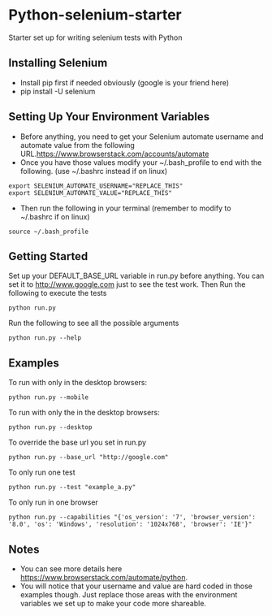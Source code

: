 Python-selenium-starter
=========
Starter set up for writing selenium tests with Python

Installing Selenium
----------
- Install pip first if needed obviously (google is your friend here)
- pip install -U selenium

Setting Up Your Environment Variables
----------
- Before anything, you need to get your Selenium automate username and automate value from the following URL.https://www.browserstack.com/accounts/automate
- Once you have those values modify your ~/.bash_profile to end with the following. (use ~/.bashrc instead if on linux)
```
export SELENIUM_AUTOMATE_USERNAME="REPLACE_THIS"
export SELENIUM_AUTOMATE_VALUE="REPLACE_THIS"
```
- Then run the following in your terminal (remember to modify to ~/.bashrc if on linux)
```
source ~/.bash_profile
```

Getting Started
----------
Set up your DEFAULT_BASE_URL variable in run.py before anything. You can set it to http://www.google.com just to see the test work.
Then Run the following to execute the tests
```
python run.py
```

Run the following to see all the possible arguments
```
python run.py --help
```
Examples
---------
To run with only in the desktop browsers:
```
python run.py --mobile
```
To run with only the in the desktop browsers:
```
python run.py --desktop
```
To override the base url you set in run.py
```
python run.py --base_url "http://google.com"
````
To only run one test
```
python run.py --test "example_a.py"
````
To only run in one browser
```
python run.py --capabilities "{'os_version': '7', 'browser_version': '8.0', 'os': 'Windows', 'resolution': '1024x768', 'browser': 'IE'}"
````

Notes
---------
- You can see more details here https://www.browserstack.com/automate/python.
- You will notice that your username and value are hard coded in those examples though. Just replace those areas with the environment variables we set up to make your code more shareable.
